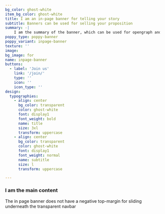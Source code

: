 ```yaml
---
bg_color: ghost-white
item_bg_color: ghost-white
title: I am an in-page banner for telling your story
subtitle: Banners can be used for selling your proposition
summary: -|
    I am the summary of the banner, which can be used for opengraph and SEO descriptions
poppy_type: poppy-banner
poppy_variant: inpage-banner
texture: ''
image:
bg_image: for
name: inpage-banner
buttons:
  - label: 'Join us'
    link: '/join/'
    type: ''
    icon: ''
    icon_type: ''
design:
  typographies:
    - align: center
      bg_color: transparent
      color: ghost-white
      font: display1
      font_weight: bold
      name: title
      size: 3xl
      transform: uppercase
    - align: center
      bg_color: transparent
      color: ghost-white
      font: display1
      font_weight: normal
      name: subtitle
      size: l
      transform: uppercase

---
```

### I am the main content

The in page banner does not have a negative top-margin for sliding underneath the transparent navbar
